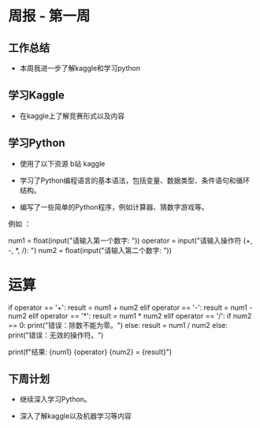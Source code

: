 # 周报 - 第一周


## 工作总结

- 本周我进一步了解kaggle和学习python


## 学习Kaggle

- 在kaggle上了解竞赛形式以及内容


## 学习Python

- 使用了以下资源   b站   kaggle

- 学习了Python编程语言的基本语法，包括变量、数据类型、条件语句和循环结构。

- 编写了一些简单的Python程序，例如计算器、猜数字游戏等。


例如 ：


num1 = float(input("请输入第一个数字: "))
operator = input("请输入操作符 (+, -, *, /): ")
num2 = float(input("请输入第二个数字: "))

# 运算
if operator == '+':
    result = num1 + num2
elif operator == '-':
    result = num1 - num2
elif operator == '*':
    result = num1 * num2
elif operator == '/':
    if num2 == 0:
        print("错误：除数不能为零。")
    else:
        result = num1 / num2
else:
    print("错误：无效的操作符。")

print(f"结果: {num1} {operator} {num2} = {result}")



## 下周计划

- 继续深入学习Python。


- 深入了解kaggle以及机器学习等内容



